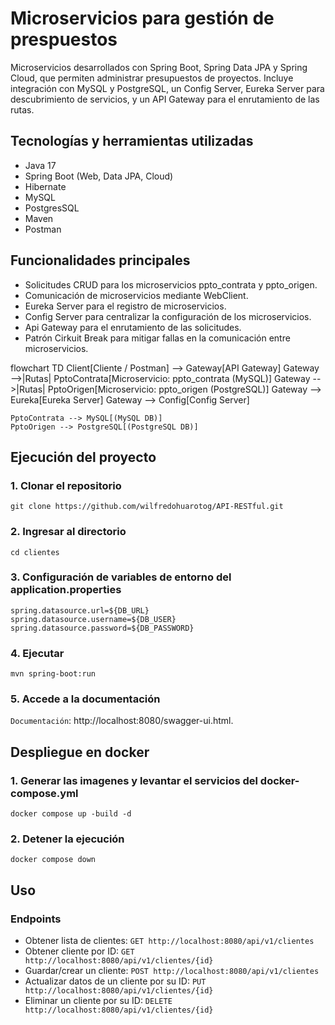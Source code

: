 # Microservicios para gestión de prespuestos

Microservicios desarrollados con Spring Boot, Spring Data JPA y Spring Cloud, que permiten administrar presupuestos de proyectos. Incluye integración con MySQL y PostgreSQL, un Config Server, Eureka Server para descubrimiento de servicios, y un API Gateway para el enrutamiento de las rutas.

## Tecnologías y herramientas utilizadas
- Java 17
- Spring Boot (Web, Data JPA, Cloud)
- Hibernate
- MySQL
- PostgresSQL
- Maven
- Postman

## Funcionalidades principales
- Solicitudes CRUD para los microservicios ppto_contrata y ppto_origen.
- Comunicación de microservicios mediante WebClient.
- Eureka Server para el registro de microservicios. 
- Config Server para centralizar la configuración de los microservicios.
- Api Gateway para el enrutamiento de las solicitudes.
- Patrón Cirkuit Break para mitigar fallas en la comunicación entre microservicios.

flowchart TD
    Client[Cliente / Postman] --> Gateway[API Gateway]
    Gateway -->|Rutas| PptoContrata[Microservicio: ppto_contrata (MySQL)]
    Gateway -->|Rutas| PptoOrigen[Microservicio: ppto_origen (PostgreSQL)]
    Gateway --> Eureka[Eureka Server]
    Gateway --> Config[Config Server]

    PptoContrata --> MySQL[(MySQL DB)]
    PptoOrigen --> PostgreSQL[(PostgreSQL DB)]

## Ejecución del proyecto

### 1. Clonar el repositorio
```
git clone https://github.com/wilfredohuarotog/API-RESTful.git
```
### 2. Ingresar al directorio
```
cd clientes
```
### 3. Configuración de variables de entorno del application.properties
```
spring.datasource.url=${DB_URL}
spring.datasource.username=${DB_USER}
spring.datasource.password=${DB_PASSWORD}
```
### 4. Ejecutar 
```
mvn spring-boot:run
```
### 5. Accede a la documentación
`Documentación`: http://localhost:8080/swagger-ui.html.

## Despliegue en docker
### 1. Generar las imagenes y levantar el servicios del docker-compose.yml
```
docker compose up -build -d
```
### 2. Detener la ejecución
```
docker compose down
```
## Uso
### Endpoints
- Obtener lista de clientes: `GET http://localhost:8080/api/v1/clientes`
- Obtener cliente por ID: `GET http://localhost:8080/api/v1/clientes/{id}`
- Guardar/crear un cliente: `POST http://localhost:8080/api/v1/clientes`
- Actualizar datos de un cliente por su ID: `PUT http://localhost:8080/api/v1/clientes/{id}`
- Eliminar un cliente por su ID: `DELETE http://localhost:8080/api/v1/clientes/{id}`
